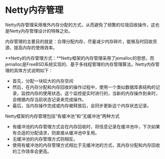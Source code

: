 # Netty内存管理

Netty内存管理采用堆外内存分配的方式，从而避免了频繁的垃圾回收操作，这也是Netty内存管理设计的特殊之处。

内存管理的主要目的就是：合理分配内存，尽量减少内存碎片，能够及时回收资源，提高内存的使用效率。

**Netty的内存管理方式：**Netty框架的内存管理采用了jemalloc的思想，而jemalloc是FreeBSD系统实现的、基于多线程管理的内存管理算法。Netty内存管理的具体方式说明如下：

* 首先，分配一块较大的内存空间
* 然后，在内存分配和内存回收的操作过程中，使用一个类似数据库表结构的记录，监控内存的使用状态。这个监控是实时进行的，当新的内存操作到来时，会根据内存当前状态记录来完成操作。
* 最后，当内存操作完成或内存被释放后，会同步更新这个内存状态记录。

Netty框架的内存管理包括“有缓冲池”和“无缓冲池”两种方式

* 有缓冲池的内存管理方式会在内存回收时，将信息记录在缓冲池中，下次如果有合适的分配请求，则直接从缓冲池中复用。
* 无缓冲池的内存管理方式则相反。
* 使用有缓冲池的内存管理方式相比于无缓冲池的方式，其内存分配和内存回收的工作效率会更高。


















